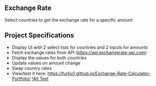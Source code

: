 ## Exchange Rate

Select countries to get the exchange rate for a specific amount

## Project Specifications

- Display UI with 2 select lists for countries and 2 inputs for amounts
- Fetch exchange rates from API (https://api.exchangerate-api.com)
- Display the values for both countries
- Update values on amount change
- Swap country rates
- View/test it here: https://furbo1.github.io/Exchange-Rate-Calculator-Portfolio/
[!Alt Text](https://github.com/furbo1/Exchange-Rate-Calculator-Portfolio/blob/master/Screenshot_2020-06-13%20Exchange%20Rate%20Calcumator.png)
